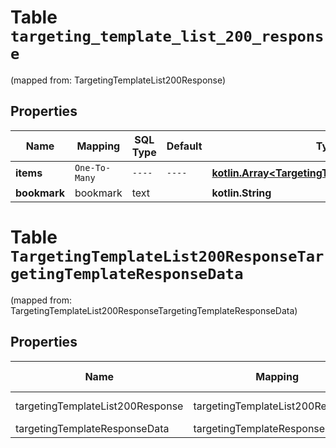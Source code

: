 
# Table `targeting_template_list_200_response`
(mapped from: TargetingTemplateList200Response)

## Properties
Name | Mapping | SQL Type | Default | Type | Description | Notes
---- | ------- | -------- | ------- | ---- | ----------- | -----
**items** | `One-To-Many` | `----` | `----`  | [**kotlin.Array&lt;TargetingTemplateResponseData&gt;**](TargetingTemplateResponseData.md) |  | 
**bookmark** | bookmark | text |  | **kotlin.String** |  |  [optional]


# **Table `TargetingTemplateList200ResponseTargetingTemplateResponseData`**
(mapped from: TargetingTemplateList200ResponseTargetingTemplateResponseData)

## Properties
Name | Mapping | SQL Type | Default | Type | Description | Notes
---- | ------- | -------- | ------- | ---- | ----------- | -----
targetingTemplateList200Response | targetingTemplateList200Response | long | | kotlin.Long | Primary Key | *one*
targetingTemplateResponseData | targetingTemplateResponseData | long | | kotlin.Long | Foreign Key | *many*




